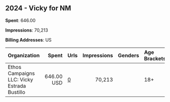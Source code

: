 ## 2024 - Vicky for NM 
**Spent**: 646.00

**Impressions**: 70,213

**Billing Addresses**: US

|Organization|Spent|Urls|Impressions|Genders|Age Brackets|Country Codes|
|:---|---:|:---|---:|:---|:---|:---|
|Ethos Campaigns LLC: Vicky Estrada Bustillo|646.00 USD|[0](https://www.snap.com/political-ads/asset/4d261c1bfdbde2cde4a1eb2a2c288bb65637a3848bc4c072df3c965f36c63fe0?mediaType=mp4)|70,213||18+|united states|
